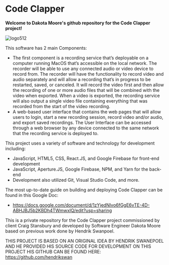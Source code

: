 # Code Clapper

**Welcome to Dakota Moore's github repository for the Code Clapper project!** 

![logo512](https://user-images.githubusercontent.com/88903387/188700999-7c902d98-ab82-4308-bb56-79425d1e5067.png)


This software has 2 main Components:
 * The first component is a recording service that’s deployable on a computer running MacOS that’s accessible on the local network. The recorder will be able to use any connected audio or video device to record from. The recorder will have the functionality to record video and audio separately and will allow a recording that’s in progress to be restarted, saved, or canceled. It will record the video first and then allow the recording of one or more audio files that will be combined with the video when exported. When a video is exported, the recording service will also output a single video file containing everything that was recorded from the start of the video recording.
 * A web-based user interface that contains the web pages that will allow users to login, start a new recording session, record video and/or audio, and export saved recordings. The User Interface can be accessed through a web browser by any device connected to the same network that the recording service is deployed to.

This project uses a variety of software and technology for development including:
 * JavaScript, HTML5, CSS, React.JS, and Google Firebase for front-end development
 * JavaScript, Aperture.JS, Google Firebase, NPM, and Yarn for the back-end
 * Development also utilized Git, Visual Studio Code, and more.

The most up-to-date guide on building and deploying Code Clapper can be found in this Google Doc:
* https://docs.google.com/document/d/1zYjedNIvo6fGgE6vTE-4D-ABHJBJ5b2KBDh4TWmwxIQ/edit?usp=sharing

This is a private repository for the Code Clapper project commissioned by client Craig Stansbury and developed by Software Engineer Dakota Moore based on previous work done by Hendrik Swanpoel.

THIS PROJECT IS BASED ON AN ORIGINAL IDEA BY HENDRIK SWANEPOEL AND HE PROVIDED HIS SOURCE CODE FOR DEVELOPMENT ON THIS PROJECT HIS GITHUB CAN BE FOUND HERE: https://github.com/hendrikswan
